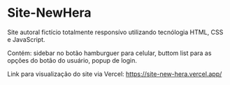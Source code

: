 # Site-NewHera
Site autoral fictício totalmente responsívo utilizando tecnólogia HTML, CSS e JavaScript.

Contém: sidebar no botão hamburguer para celular, buttom list para as opções do botão do
usuário, popup de login.

Link para visualização do site via Vercel: https://site-new-hera.vercel.app/
